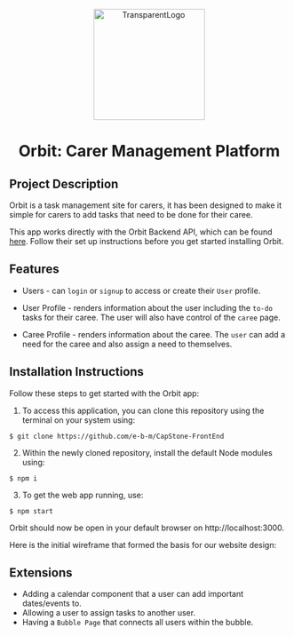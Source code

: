 
<p align="center">
<img alt="TransparentLogo" src="https://user-images.githubusercontent.com/68750584/219557422-e9f048b4-2910-4c5b-b724-faf8792d4d9c.png" height="200" align="center"/>
</p>

<h1 align="center" >Orbit: Carer Management Platform </h1>

## Project Description 

Orbit is a task management site for carers, it has been designed to make it simple for carers to add tasks that need to be done for their caree. 

This app works directly with the Orbit Backend API, which can be found [here](https://github.com/saragilani/CapStone-BackEnd). Follow their set up instructions before you get started installing Orbit. 


## Features 
*  Users - can `login` or `signup` to access or create their `User` profile. 

* User Profile - renders information about the user including the `to-do` tasks for their caree. The user will also have control of the `caree` page. 

* Caree Profile - renders information about the caree. The `user` can add a need for the caree and also assign a need to themselves. 

## Installation Instructions

Follow these steps to get started with the Orbit app:

1. To access this application, you can clone this repository using the terminal on your system using:
```
$ git clone https://github.com/e-b-m/CapStone-FrontEnd
```

2. Within the newly cloned repository, install the default Node modules using:
```
$ npm i
```

3. To get the web app running, use:
```
$ npm start
```
Orbit should now be open in your default browser on http://localhost:3000. 

Here is the initial wireframe that formed the basis for our website design:

## Extensions 
* Adding a calendar component that a user can add important dates/events to.  
* Allowing a user to assign tasks to another user. 
* Having a `Bubble Page` that connects all users within the bubble. 